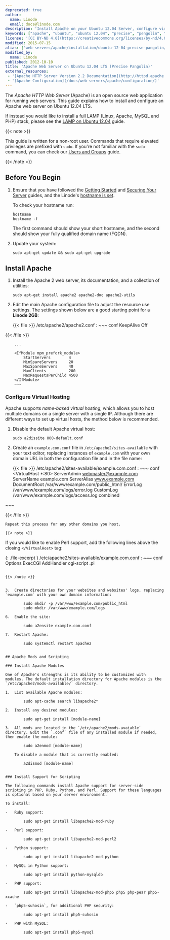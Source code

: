 ```yaml
---
deprecated: true
author:
  name: Linode
  email: docs@linode.com
description: 'Install Apache on your Ubuntu 12.04 Server, configure virtual hosting, and set up module and scripting support.'
keywords: ["apache", "ubuntu", "ubuntu 12.04", "precise", "pengolin", "apache web server", "web server", ""]
license: '[CC BY-ND 4.0](https://creativecommons.org/licenses/by-nd/4.0)'
modified: 2015-07-15
alias: ['web-servers/apache/installation/ubuntu-12-04-precise-pangolin/','websites/apache/apache-2-web-server-on-ubuntu-12-04-lts-precise-pangolin/','websites/apache/how-to-install-and-configure-apache-2-web-server-on-ubuntu-12-04-lts-precise-pangolin/','websites/apache/apache-web-server-ubuntu-12-04/']
modified_by:
  name: Linode
published: 2012-10-10
title: 'Apache Web Server on Ubuntu 12.04 LTS (Precise Pangolin)'
external_resources:
 - '[Apache HTTP Server Version 2.2 Documentation](http://httpd.apache.org/docs/2.2/)'
 - '[Apache Configuration](/docs/web-servers/apache/configuration/)'
---
```


The *Apache HTTP Web Server* (Apache) is an open source web application for running web servers.  This guide explains how to install and configure an Apache web server on Ubuntu 12.04 LTS.

If instead you would like to install a full LAMP (Linux, Apache, MySQL and PHP) stack, please see the [LAMP on Ubuntu 12.04](/docs/websites/lamp/lamp-server-on-ubuntu-12-04-precise-pangolin) guide.

{{< note >}}

This guide is written for a non-root user. Commands that require elevated privileges are prefixed with `sudo`. If you're not familiar with the `sudo` command, you can check our [Users and Groups](/docs/tools-reference/linux-users-and-groups) guide.

{{< /note >}}


## Before You Begin

1.  Ensure that you have followed the [Getting Started](/docs/getting-started) and [Securing Your Server](/docs/security/securing-your-server) guides, and the Linode's [hostname is set](/docs/getting-started#setting-the-hostname).

    To check your hostname run:

        hostname
        hostname -f

    The first command should show your short hostname, and the second should show your fully qualified domain name (FQDN).

2.  Update your system:

        sudo apt-get update && sudo apt-get upgrade


## Install Apache

1.  Install the Apache 2 web server, its documentation, and a collection of utilities:

        sudo apt-get install apache2 apache2-doc apache2-utils

2.  Edit the main Apache configuration file to adjust the resource use settings. The settings shown below are a good starting point for a **Linode 2GB**:

    {{< file >}}
/etc/apache2/apache2.conf
:   ~~~ conf
KeepAlive Off

{{< /file >}}

        ...

        <IfModule mpm_prefork_module>
            StartServers        4
            MinSpareServers     20
            MaxSpareServers     40
            MaxClients          200
            MaxRequestsPerChild 4500
        </IfModule>
        ~~~


### Configure Virtual Hosting

Apache supports *name-based virtual hosting*, which allows you to host multiple domains on a single server with a single IP. Although there are different ways to set up virtual hosts, the method below is recommended.

1.  Disable the default Apache virtual host:

        sudo a2dissite 000-default.conf

2.  Create an `example.com.conf` file in `/etc/apache2/sites-available` with your text editor, replacing instances of `example.com` with your own domain URL in both the configuration file and in the file name:

    {{< file >}}
/etc/apache2/sites-available/example.com.conf
:   ~~~ conf
<VirtualHost *:80>
ServerAdmin webmaster@example.com
ServerName example.com
ServerAlias www.example.com
DocumentRoot /var/www/example.com/public_html/
ErrorLog /var/www/example.com/logs/error.log
CustomLog /var/www/example.com/logs/access.log combined
</VirtualHost>
~~~

{{< /file >}}

    Repeat this process for any other domains you host.

    {{< note >}}

If you would like to enable Perl support, add the following lines above the closing `</VirtualHost>` tag:

{: .file-excerpt }
/etc/apache2/sites-available/example.com.conf
:   ~~~ conf
Options ExecCGI
AddHandler cgi-script .pl
~~~

{{< /note >}}


3.  Create directories for your websites and websites' logs, replacing `example.com` with your own domain information:

        sudo mkdir -p /var/www/example.com/public_html
        sudo mkdir /var/www/example.com/logs

6.  Enable the site:

        sudo a2ensite example.com.conf

7.  Restart Apache:

        sudo systemctl restart apache2


## Apache Mods and Scripting

### Install Apache Modules

One of Apache's strengths is its ability to be customized with modules. The default installation directory for Apache modules is the `/etc/apache2/mods-available/` directory.

1.  List available Apache modules:

        sudo apt-cache search libapache2*

2.  Install any desired modules:

        sudo apt-get install [module-name]

3.  All mods are located in the `/etc/apache2/mods-avaiable` directory. Edit the `.conf` file of any installed module if needed, then enable the module:

        sudo a2enmod [module-name]

    To disable a module that is currently enabled:

        a2dismod [module-name]


### Install Support for Scripting

The following commands install Apache support for server-side scripting in PHP, Ruby, Python, and Perl. Support for these languages is optional based on your server environment.

To install:

-   Ruby support:

        sudo apt-get install libapache2-mod-ruby

-   Perl support:

        sudo apt-get install libapache2-mod-perl2

-   Python support:

        sudo apt-get install libapache2-mod-python

-   MySQL in Python support:

        sudo apt-get install python-mysqldb

-   PHP support:

        sudo apt-get install libapache2-mod-php5 php5 php-pear php5-xcache

-   `php5-suhosin`, for additional PHP security:

        sudo apt-get install php5-suhosin

-   PHP with MySQL:

        sudo apt-get install php5-mysql
